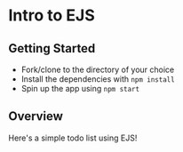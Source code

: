 # Intro to EJS

## Getting Started

- Fork/clone to the directory of your choice
- Install the dependencies with `npm install`
- Spin up the app using `npm start`

## Overview

Here's a simple todo list using EJS!
